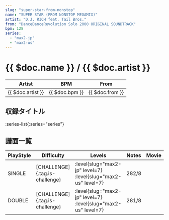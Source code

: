 ```yaml
---
slug: "super-star-from-nonstop"
name: "SUPER STAR (FROM NONSTOP MEGAMIX)"
artist: "D.J. RICH feat. Tail Bros."
from: "DanceDanceRevolution Solo 2000 ORIGINAL SOUNDTRACK"
bpm: 128
series:
  - "max2-jp"
  - "max2-us"
---
```


# {{ $doc.name }} / {{ $doc.artist }}

|Artist|BPM|From|
|------|---|----|
|{{ $doc.artist }}|{{ $doc.bpm }}|{{ $doc.from }}|

## 収録タイトル

:series-list{:series="series"}

## 譜面一覧

|PlayStyle|Difficulty|Levels|Notes|Movie|
|---------|----------|------|-----|-----|
|SINGLE|[CHALLENGE]{.tag.is-challenge}|:level{slug="max2-jp" level=7} :level{slug="max2-us" level=7}|282/8||
|DOUBLE|[CHALLENGE]{.tag.is-challenge}|:level{slug="max2-jp" level=7} :level{slug="max2-us" level=7}|281/8||
